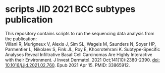 # scripts JID 2021 BCC subtypes publication
This repository contains scripts to run the sequencing data analysis from the publication:  
Villani R, Murigneux V, Alexis J, Sim SL, Wagels M, Saunders N, Soyer HP, Parmentier L, Nikolaev S, Fink JL, Roy E, Khosrotehrani K. Subtype-Specific Analyses Reveal Infiltrative Basal Cell Carcinomas Are Highly Interactive with their Environment. J Invest Dermatol. 2021 Oct;141(10):2380-2390. [doi: 10.1016/j.jid.2021.02.760](https://doi.org/10.1016/j.jid.2021.02.760). Epub 2021 Apr 15. PMID: 33865912.
